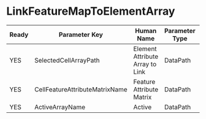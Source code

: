 # LinkFeatureMapToElementArray #

| Ready | Parameter Key | Human Name | Parameter Type | Parameter Class |
|-------|---------------|------------|-----------------|----------------|
| YES | SelectedCellArrayPath | Element Attribute Array to Link | DataPath | ArraySelectionParameter |
| YES | CellFeatureAttributeMatrixName | Feature Attribute Matrix | DataPath | ArrayCreationParameter |
| YES | ActiveArrayName | Active | DataPath | ArrayCreationParameter |
